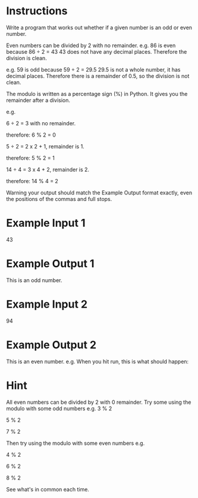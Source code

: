 # Instructions

Write a program that works out whether if a given number is an odd or even number.

Even numbers can be divided by 2 with no remainder.
e.g. 86 is even because 86 ÷ 2 = 43
43 does not have any decimal places. Therefore the division is clean.

e.g. 59 is odd because 59 ÷ 2 = 29.5
29.5 is not a whole number, it has decimal places. Therefore there is a remainder of 0.5, so the division is not clean.

The modulo is written as a percentage sign (%) in Python. It gives you the remainder after a division.

e.g.

6 ÷ 2 = 3 with no remainder.

therefore: 6 % 2 = 0

5 ÷ 2 = 2 x 2 + 1, remainder is 1.

therefore: 5 % 2 = 1

14 ÷ 4 = 3 x 4 + 2, remainder is 2.

therefore: 14 % 4 = 2

Warning your output should match the Example Output format exactly, even the positions of the commas and full stops.

# Example Input 1
43
# Example Output 1
This is an odd number.

# Example Input 2
94
# Example Output 2
This is an even number.
e.g. When you hit run, this is what should happen:



# Hint
All even numbers can be divided by 2 with 0 remainder.
Try some using the modulo with some odd numbers e.g.
3 % 2

5 % 2

7 % 2

Then try using the modulo with some even numbers e.g.

4 % 2

6 % 2

8 % 2

See what's in common each time.